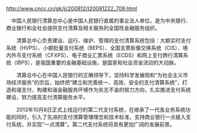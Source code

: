 http://www.cncc.cn/gk/jj/200812/t20081222_709.html



　中国人民银行清算总中心是中国人民银行直属的事业法人单位，是为中央银行、商业银行和全社会提供支付清算及相关服务的全国性金融服务组织。

　　清算总中心负责建设、运行、维护、管理的支付清算系统包括：大额实时支付系统（HVPS）、小额批量支付系统（BEPS）、全国支票影像交换系统（CIS）、境内外币支付系统（CFXPS）、电子商业汇票系统（ECDS）和网上支付跨行清算系统（IBPS），是我国重要的金融基础设施，是国家和社会资金流动的大动脉。

　　清算总中心在中国人民银行的正确领导下，坚持科学发展观和“为社会主义市场经济服务”的宗旨，始终把“建立和完善统一、高效、安全的支付清算系统”，打造和谐支付，构建和谐金融服务环境作为矢志不渝的努力方向，扎实推进支付系统建设，努力提高支付清算服务水平。

　　2013年10月8日正式上线运行的第二代支付系统，在继承了一代各业务系统功能的同时，引入了先进的支付清算管理理念和技术标准，支持商业银行一点接入支付系统，并实现“一点清算”。第二代支付系统将具有更加广阔的发展前景。